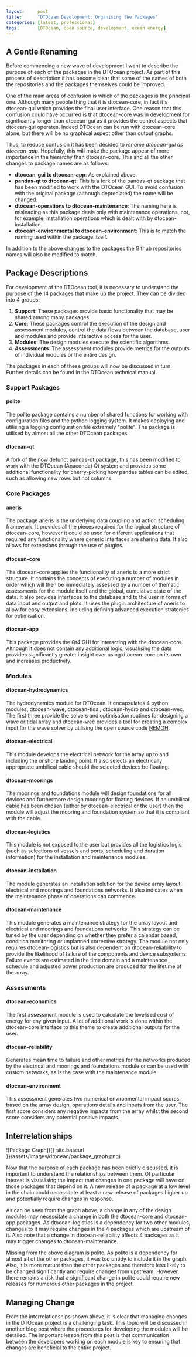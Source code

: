 ```yaml
---
layout:     post
title:      "DTOcean Development: Organising the Packages"
categories: [latest, professional]
tags:       [DTOcean, open source, development, ocean energy]
---
```


## A Gentle Renaming

Before commencing a new wave of development I want to describe the purpose of
each of the packages in the DTOcean project. As part of this process of
description it has become clear that some of the names of both the repositories
and the packages themselves could be improved.

One of the main areas of confusion is which of the packages is the principal 
one. Although many people thing that it is dtocean-core, in fact it's 
dtocean-gui which provides the final user interface. One reason that this 
confusion could have occurred is that dtocean-core was in development for 
significantly longer than dtocean-gui as it provides the control aspects that 
dtocean-gui operates. Indeed DTOcean can be run with dtocean-core alone, but 
there will be no graphical aspect other than output graphs. 

Thus, to reduce confusion it has been decided to _rename dtocean-gui as 
dtocean-app_. Hopefully, this will make the package appear of more importance 
in the hierarchy than dtocean-core. This and all the other changes to package 
names are as follows: 

+ **dtocean-gui to dtocean-app**: As explained above.
+ **pandas-qt to dtocean-qt**: This is a fork of the pandas-qt package that
  has been modified to work with the DTOcean GUI. To avoid confusion with the
  original package (although depreciated) the name will be changed.
+ **dtocean-operations to dtocean-maintenance**: The naming here is misleading 
  as this package deals only with maintenance operations, not, for example,
  installation operations which is dealt with by dtocean-installation.
+ **dtocean-environmental to dtocean-environment**: This is to match the naming
  used within the package itself.
  
In addition to the above changes to the packages the Github repositories names
will also be modified to match.

## Package Descriptions

For development of the DTOcean tool, it is necessary to understand the
purpose of the 14 packages that make up the project. They can be divided into
4 groups:

1. **Support**: These packages provide basic functionality that may be shared 
   among many packages.
2. **Core**: These packages control the execution of the design and assessment
   modules, control the data flows between the database, user and modules and
   provide interactive access for the user.
3. **Modules**: The design modules execute the scientific algorithms.
4. **Assessments**: The assessment modules provide metrics for the outputs of
   individual modules or the entire design.
   
The packages in each of these groups will now be discussed in turn. Further
details can be found in the DTOcean technical manual.

### Support Packages

#### polite

The polite package contains a number of shared functions for working with
configuration files and the python logging system. It makes deploying and 
utilising a logging configuration file extremely "polite". The package is
utilised by almost all the other DTOcean packages.

#### dtocean-qt

A fork of the now defunct pandas-qt package, this has been modified to work
with the DTOcean (Anaconda) Qt system and provides some additional functionality
for cherry-picking how pandas tables can be edited, such as allowing new rows
but not columns.

### Core Packages

#### aneris

The package aneris is the underlying data coupling and action scheduling
framework. It provides all the pieces required for the logical structure of
dtocean-core, however it could be used for different applications that required
any functionality where generic interfaces are sharing data. It also
allows for extensions through the use of plugins.

#### dtocean-core

The dtocean-core applies the functionality of aneris to a more strict structure. 
It contains the concepts of executing a number of modules in order which will 
then be immediately assessed by a number of thematic assessments for the module 
itself and the global, cumulative state of the data. It also provides interfaces 
to the database and to the user in forms of data input and output and plots. It 
uses the plugin architecture of aneris to allow for easy extensions, including 
defining advanced execution strategies for optimisation. 

#### dtocean-app

This package provides the Qt4 GUI for interacting with the dtocean-core. 
Although it does not contain any additional logic, visualising the data
provides significantly greater insight over using dtocean-core on its own and
increases productivity.

### Modules

#### dtocean-hydrodynamics

The hydrodynamics module for DTOcean. It encapsulates 4 python modules, 
dtocean-wave, dtocean-tidal, dtocean-hydro and dtocean-wec. The first three 
provide the solvers and optimisation routines for designing a wave or tidal 
array and dtocean-wec provides a tool for creating a complex input for the wave 
solver by utilising the open source code [NEMOH][1].

#### dtocean-electrical

This module develops the electrical network for the array up to and including the
onshore landing point. It also selects an electrically appropriate 
umbilical cable should the selected devices be floating.

#### dtocean-moorings

The moorings and foundations module will design foundations for all devices
and furthermore design mooring for floating devices. If an umbilical cable has
been chosen (either by dtocean-electrical or the user) then the module will
adjust the mooring and foundation system so that it is compliant with the 
cable.

#### dtocean-logistics

This module is not exposed to the user but provides all the logistics
logic (such as selections of vessels and ports, scheduling and duration
information) for the installation and maintenance modules.

#### dtocean-installation

The module generates an installation solution for the device array layout, 
electrical and moorings and foundations networks. It also indicates when the
maintenance phase of operations can commence.

#### dtocean-maintenance

This module generates a maintenance strategy for the array layout and electrical
and moorings and foundations networks. This strategy can be tuned by the user
depending on whether they prefer a calendar based, condition monitoring or
unplanned corrective strategy. The module not only requires dtocean-logistics
but is also dependent on dtocean-reliability to provide the likelihood of
failure of the components and device subsystems. Failure events are estimated
in the time domain and a maintenance schedule and adjusted power production are
produced for the lifetime of the array.

### Assessments

#### dtocean-economics

The first assessment module is used to calculate the levelised cost of energy
for any given input. A lot of additional work is done within the dtocean-core 
interface to this theme to create additional outputs for the user.

#### dtocean-reliability

Generates mean time to failure and other metrics for the networks 
produced by the electrical and moorings and foundations module or can be 
used with custom networks, as is the case with the maintenance module. 

#### dtocean-environment

This assessment generates two numerical environmental impact scores based on
the array design, operations details and inputs from the user. The
first score considers any negative impacts from the array whilst the second
score considers any potential positive impacts.

## Interrelationships

![Package Graph]({{ site.baseurl }}/assets/images/dtocean/package_graph.png)

Now that the purpose of each package has been briefly discussed, it is
important to  understand the relationships between them. Of particular
interest is visualising the impact that changes in one package will have on
those packages that depend on it. A new release of a
package at a low level in the chain could necessitate at least a new release of 
packages higher up and potentially require changes in response.

As can be seen from the graph above, a change in any of the design modules may
necessitate a change in both the dtocean-core and dtocean-app packages. As
dtocean-logistics is a dependency for two other modules, changes to it may
require changes in the 4 packages which are upstream of it. Also note that a
change in  dtocean-reliability affects 4 packages as it may trigger changes to
dtocean-maintenance.

Missing from the above diagram is polite. As polite is a dependency for almost
all of the other packages, it was too untidy to include it in the graph.
Also, it is more mature than the other packages and therefore less likely to
be changed significantly and require changes from upstream. However, there
remains a risk that a significant change in polite could require new releases
for numerous other packages in the project.

## Managing Change

From the interrelationships shown above, it is clear that managing changes in
the DTOcean project is a challenging task. This topic
will be discussed in another blog post where the procedures for developing
the modules will be detailed. The important lesson from this post is that
communication between the developers working on each module is key to
ensuring that changes are beneficial to the entire project.

[1]: http://lheea.ec-nantes.fr/doku.php/emo/nemoh/start

